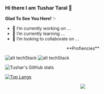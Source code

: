 ### Hi there I am Tushar Taral 👋

**Glad To See You Here!** ✨



- 🔭 I’m currently working on ...
- 🌱 I’m currently learning ...
- 👯 I’m looking to collaborate on ...
<p align="center">
**Profiencies**
  </p>

![alt techStack](https://user-images.githubusercontent.com/59872807/89734383-7827e580-da79-11ea-9840-299bc8b32335.jpg)
![alt techStack](https://user-images.githubusercontent.com/59872807/89734655-0bade600-da7b-11ea-91e3-a38a9d86eb25.jpg)

![Tushar's GitHub stats](https://github-readme-stats.vercel.app/api?username=TusharTaral&show_icons=true&theme=buefy)

[![Top Langs](https://github-readme-stats.vercel.app/api/top-langs/?username=TusharTaral&show_icons=true&theme=buefy&card_height=20)](https://github.com/TusharTaral/github-readme-stats)

<p align="center">
  <img  src="https://user-images.githubusercontent.com/59872807/89734655-0bade600-da7b-11ea-91e3-a38a9d86eb25.jpg">
  </p>

